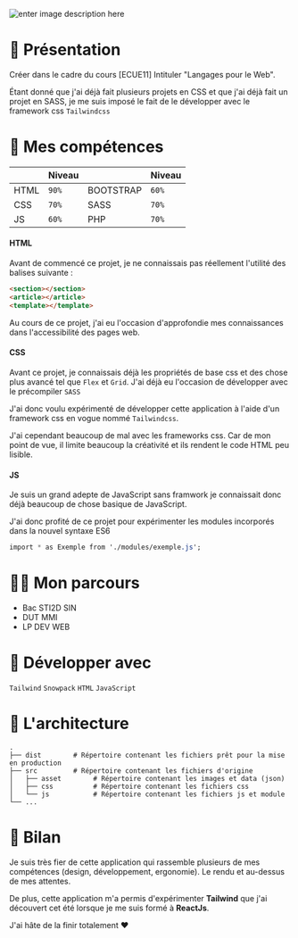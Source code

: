 
![enter image description here](https://lp-web.lorenzotringali.fr/hothothot/asset/img/CoverHothothot.jpg)
# 👋 Présentation

Créer dans le cadre du cours [ECUE11] Intituler "Langages pour le Web". 

Étant donné que j'ai déjà fait plusieurs projets en CSS et que j'ai déjà fait un projet en SASS, je me suis imposé le fait de le développer avec le framework css `Tailwindcss`

# 💾 Mes compétences

|    		|Niveau   |			  	   |Niveau           
|-------|---------|------------|--------------
|HTML		|   `90%` | BOOTSTRAP  | `60%`       
|CSS 		|   `70%` | SASS   	   | `70%`          
|JS  		|   `60%` | PHP			   | `70%` 
  

#### HTML
Avant de commencé ce projet, je ne connaissais pas réellement l'utilité des balises suivante :
```html
<section></section>
<article></article>
<template></template>
```
Au cours de ce projet, j'ai eu l'occasion d'approfondie mes connaissances dans l'accessibilité des pages web. 

#### CSS
Avant ce projet, je connaissais déjà les propriétés de base css et des chose plus avancé tel que `Flex` et `Grid`. J'ai déjà eu l'occasion de développer avec le précompiler `SASS`

J'ai donc voulu expérimenté de développer cette application à l'aide d'un framework css en vogue nommé `Tailwindcss`.

J'ai cependant beaucoup de mal avec les frameworks css. Car de mon point de vue, il limite beaucoup la créativité et ils rendent le code HTML peu lisible.

#### JS
Je suis un grand adepte de JavaScript sans framwork je connaissait donc déjà beaucoup de chose basique de JavaScript.

J'ai donc profité de ce projet pour expérimenter les modules incorporés dans la nouvel syntaxe ES6  

```css
import * as Exemple from './modules/exemple.js';
```

# 👨‍🎓 Mon parcours
* Bac STI2D SIN 
* DUT MMI
* LP DEV WEB

# 🚀 Développer avec
`Tailwind`   `Snowpack` `HTML` `JavaScript`

# 📖 L'architecture
```
.
├── dist        # Répertoire contenant les fichiers prêt pour la mise en production
├── src         # Répertoire contenant les fichiers d'origine
│   ├── asset        # Répertoire contenant les images et data (json)
│   ├── css          # Répertoire contenant les fichiers css 
│   └── js           # Répertoire contenant les fichiers js et module
└── ...
```

# 📜 Bilan
Je suis très fier de cette application qui rassemble plusieurs de mes compétences (design, développement, ergonomie). Le rendu et au-dessus de mes attentes.

De plus, cette application m'a permis d'expérimenter **Tailwind** que j'ai découvert cet été lorsque je me suis formé à **ReactJs**.

J'ai hâte de la finir totalement ❤

